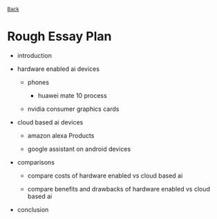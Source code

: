 <sup> [Back](..) </sup>

# Rough Essay Plan

* introduction

* hardware enabled ai devices

  * phones
    * huawei mate 10 process

  * nvidia consumer graphics cards

* cloud based ai devices

  * amazon alexa Products

  * google assistant on android devices

* comparisons
  * compare costs of hardware enabled vs cloud based ai

  * compare benefits and drawbacks of hardware enabled vs cloud based ai

* conclusion
